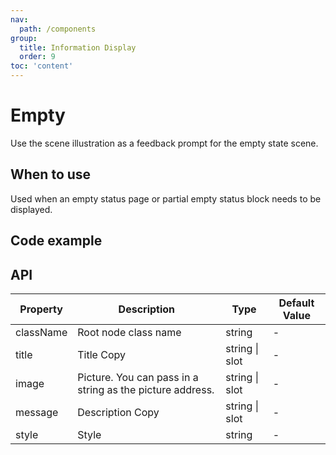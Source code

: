 ```yaml
---
nav:
  path: /components
group:
  title: Information Display
  order: 9
toc: 'content'
---
```


# Empty

<!-- <code src="../../docs/components/compatibility.tsx" inline="true"></code> -->

Use the scene illustration as a feedback prompt for the empty state scene.

## When to use

Used when an empty status page or partial empty status block needs to be displayed.

## Code example

<code src='../../demo/pages/Empty/index'></code>

## API

| Property       | Description              | Type           | Default Value |
| ---------- | ----------------- | -------------- | ------ |
| className  | Root node class name        | string         | -      |
| title      | Title Copy          | string \| slot | -      |
| image      | Picture. You can pass in a string as the picture address. | string \| slot | -      |
| message    | Description Copy          | string \| slot | -      |
| style      | Style              | string         | -      |
